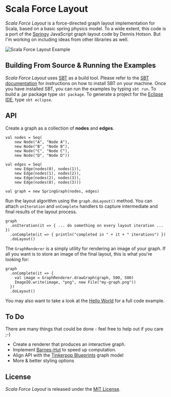 # Scala Force Layout

_Scala Force Layout_ is a force-directed graph layout implementation for Scala, based on a basic spring 
physics model. To a wide extent, this code is a port of the [Springy](http://getspringy.com/) JavaScript 
graph layout code by Dennis Hotson. But I'm working on including ideas from other libraries as well.  

![Scala Force Layout Example](http://github.com/rsimon/scala-force-layout/raw/master/scala-force-layout.png)

## Building From Source & Running the Examples

_Scala Force Layout_ uses [SBT](http://www.scala-sbt.org/) as a build tool. Please refer to the
[SBT documentation](http://www.scala-sbt.org/release/docs/index.html) for instructions on how to
install SBT on your machine. Once you have installed SBT, you can run the examples by typing ``sbt run``. 
To build a .jar package type ``sbt package``. To generate a project for the 
[Eclipse IDE](http://www.eclipse.org/), type ``sbt eclipse``.

## API

Create a graph as a collection of __nodes__ and __edges__.

    val nodes = Seq(
        new Node("A", "Node A"),
        new Node("B", "Node B"),
        new Node("C", "Node C"),
        new Node("D", "Node D"))
      
    val edges = Seq(
        new Edge(nodes(0), nodes(1)),
        new Edge(nodes(1), nodes(2)),
        new Edge(nodes(2), nodes(3)),
        new Edge(nodes(0), nodes(3)))
      
    val graph = new SpringGraph(nodes, edges)
    
Run the layout algorithm using the ``graph.doLayout()`` method. You can attach ``onIteration`` and
``onComplete`` handlers to capture intermediate and final results of the layout process.

    graph
      .onIteration(it => { ... do something on every layout iteration ... })
      .onComplete(it => { println("completed in " + it + " iterations") })
      .doLayout()
      
The ``GraphRenderer`` is a simply utility for rendering an image of your graph. If all you
want is to store an image of the final layout, this is what you're looking for:

    graph
      .onComplete(it => {
        val image = GraphRenderer.drawGraph(graph, 500, 500)
        ImageIO.write(image, "png", new File("my-graph.png"))
      })
      .doLayout()
      
You may also want to take a look at the [Hello World](https://github.com/rsimon/scala-force-layout/blob/master/src/main/scala/at/ait/dme/forcelayout/examples/HelloWorld.scala)
for a full code example. 

## To Do

There are many things that could be done - feel free to help out if you care ;-)

* Create a renderer that produces an interactive graph.
* Implement [Barnes-Hut](http://en.wikipedia.org/wiki/Barnes%E2%80%93Hut_simulation) to speed up computation.
* Align API with the [Tinkerpop Blueprints](https://github.com/tinkerpop/blueprints/wiki) graph model
* More & better styling options

## License

_Scala Force Layout_ is released under the [MIT License](http://en.wikipedia.org/wiki/MIT_License).
